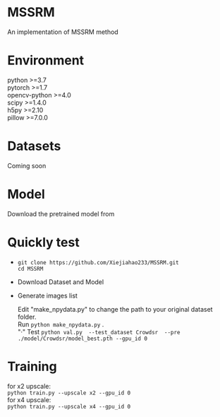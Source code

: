 # MSSRM
An implementation of MSSRM method

# Environment 
python >=3.7<br />
pytorch >=1.7<br />
opencv-python >=4.0<br />
scipy >=1.4.0<br />
h5py >=2.10<br />
pillow >=7.0.0<br />

# Datasets
Coming soon

# Model
Download the pretrained model from

# Quickly test
* ```git clone https://github.com/Xiejiahao233/MSSRM.git```<br />
  ```cd MSSRM```<br />
* Download Dataset and Model<br />
* Generate images list

  Edit "make_npydata.py" to change the path to your original dataset folder.<br />
  Run ```python make_npydata.py```  .<br />
"·" Test
  ```python val.py  --test_dataset Crowdsr  --pre ./model/Crowdsr/model_best.pth --gpu_id 0```<br />

# Training
  for x2 upscale:<br />
    ```python train.py --upscale x2 --gpu_id 0```<br />
  for x4 upscale:<br />
    ```python train.py --upscale x4 --gpu_id 0```<br />
